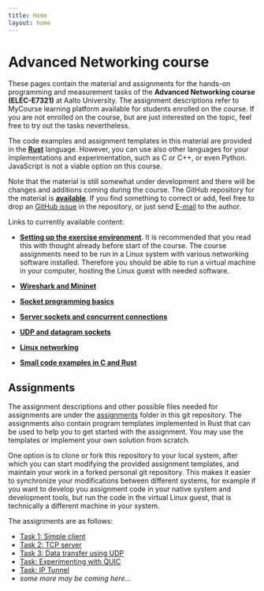 ```yaml
---
title: Home
layout: home
---
```


# Advanced Networking course

These pages contain the material and assignments for the hands-on programming
and measurement tasks of the **Advanced Networking course (ELEC-E7321)** at
Aalto University. The assignment descriptions refer to MyCourse learning
platform available for students enrolled on the course. If you are not enrolled
on the course, but are just interested on the topic, feel free to try out the
tasks nevertheless.

The code examples and assignment templates in
this material are provided in the **[Rust](https://www.rust-lang.org/)** language.
However, you can use also other languages for your implementations and
experimentation, such as C or C++, or even Python. JavaScript is not a viable
option on this course.

Note that the material is still somewhat under development and there will be
changes and additions coming during the course. The GitHub repository for the
material is **[available](https://github.com/PasiSa/AdvancedNetworking)**. If you
find something to correct or add, feel free to drop an [GitHub
issue](https://github.com/PasiSa/AdvancedNetworking/issues/new)
in the repository, or just send [E-mail](mailto:pasi.sarolahti@aalto.fi) to the
author.

Links to currently available content:

- **[Setting up the exercise environment](environment.md)**. It is recommended
  that you read this with thought already before start of the course. The course
  assignments need to be run in a Linux system with various networking software
  installed. Therefore you should be able to run a virtual machine in your
  computer, hosting the Linux guest with needed software.

- **[Wireshark and Mininet](wireshark.md)**

- **[Socket programming basics](socket-basics.md)**

- **[Server sockets and concurrent connections](server-sockets.md)**

- **[UDP and datagram sockets](udp.md)**

- **[Linux networking](linux-tcpip.md)**

- **[Small code examples in C and Rust](examples.md)**

## Assignments

The assignment descriptions and other possible files needed for assignments are
under the
[assignments](https://github.com/PasiSa/AdvancedNetworking/tree/main/assignments)
folder in this git repository. The assignments also contain program templates
implemented in Rust that can be used to help you to get started with the
assignment. You may use the templates or implement your own solution from scratch.

One option is to clone or fork this repository to your local system, after which
you can start modifying the provided assignment templates, and maintain your
work in a forked personal git repository. This makes it easier to synchronize
your modifications between different systems, for example if you want to develop
you assignment code in your native system and development tools, but run the
code in the virtual Linux guest, that is technically a different machine in your
system.

The assignments are as follows:

- [Task 1: Simple client](assignments/task-001.md)
- [Task 2: TCP server](assignments/task-002.md)
- [Task 3: Data transfer using UDP](assignments/task-003.md)
- [Task: Experimenting with QUIC](assignments/task-quic.md)
- [Task: IP Tunnel](assignments/task-tun.md)
- _some more may be coming here..._
